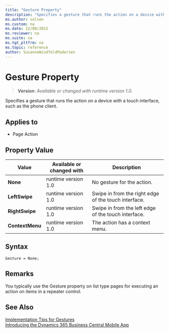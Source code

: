 ```yaml
---
title: "Gesture Property"
description: "Specifies a gesture that runs the action on a device with a touch interface, such as the phone client."
ms.author: solsen
ms.custom: na
ms.date: 12/08/2022
ms.reviewer: na
ms.suite: na
ms.tgt_pltfrm: na
ms.topic: reference
author: SusanneWindfeldPedersen
---
```

[//]: # (START>DO_NOT_EDIT)
[//]: # (IMPORTANT:Do not edit any of the content between here and the END>DO_NOT_EDIT.)
[//]: # (Any modifications should be made in the .xml files in the ModernDev repo.)
# Gesture Property
> **Version**: _Available or changed with runtime version 1.0._

Specifies a gesture that runs the action on a device with a touch interface, such as the phone client.

## Applies to
-   Page Action

## Property Value

|Value|Available or changed with|Description|
|-----------|-----------|---------------------------------------|
|**None**|runtime version 1.0|No gesture for the action.|
|**LeftSwipe**|runtime version 1.0|Swipe in from the right edge of the touch interface.|
|**RightSwipe**|runtime version 1.0|Swipe in from the left edge of the touch interface.|
|**ContextMenu**|runtime version 1.0|The action has a context menu.|

[//]: # (IMPORTANT: END>DO_NOT_EDIT)


## Syntax

```AL
Gesture = None;
```

## Remarks

You typically use the Gesture property on list type pages for executing an action on items in a repeater control.

## See Also

[Implementation Tips for Gestures](../devenv-implementation-tips-gestures-property.md)  
[Introducing the Dynamics 365 Business Central Mobile App](../devenv-introducing-business-central-mobile-app.md)   